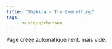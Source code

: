 ```yaml
---
title: "Shakira - Try Everything"
tags:
    - musique/chanson
---
```


Page créée automatiquement, mais vide.
